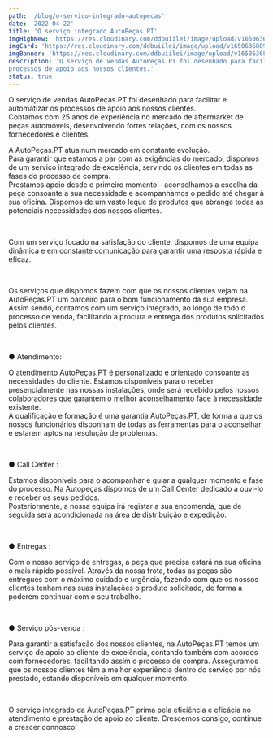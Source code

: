 ```yaml
---
path: '/blog/o-servico-integrado-autopecas'
date: '2022-04-22'
title: 'O serviço integrado AutoPeças.PT'
imgHighNew: 'https://res.cloudinary.com/ddbuiilei/image/upload/v1650636890/posts/post6/00.noticia-abril-desktop_kxklbk.jpg'
imgCard: 'https://res.cloudinary.com/ddbuiilei/image/upload/v1650636889/posts/post6/00.noticia-abril-mobile_of640m.jpg'
imgBanner: 'https://res.cloudinary.com/ddbuiilei/image/upload/v1650636890/posts/post6/00.noticia-abril-desktop_kxklbk.jpg'
description: 'O serviço de vendas AutoPeças.PT foi desenhado para facilitar e automatizar os 
processos de apoio aos nossos clientes.'
status: true
---
```


<div class="split">

<div>
<p>
O serviço de vendas AutoPeças.PT foi desenhado para facilitar e automatizar os 
processos de apoio aos nossos clientes. <br/>
Contamos com 25 anos de experiência no mercado de aftermarket de peças automóveis, 
desenvolvendo fortes relações, com os nossos fornecedores e clientes.
</p>

<p>
   A AutoPeças.PT atua num mercado em constante evolução.<br/>
Para garantir que estamos a par com as exigências do mercado, dispomos de um serviço integrado de 
excelência, servindo os clientes em todas as fases do processo de compra. <br/>
Prestamos apoio desde o primeiro momento - aconselhamos a escolha da peça consoante a sua 
necessidade e acompanhamos o pedido até chegar à sua oficina. Dispomos de um vasto leque de 
produtos que abrange todas as potenciais necessidades dos nossos clientes.
</p>

<br />
<p>
Com um serviço focado na satisfação do cliente, dispomos de uma equipa dinâmica e em constante 
comunicação para garantir uma resposta rápida e eficaz.
</p>

<br />
<p>
Os serviços que dispomos fazem com que os nossos clientes vejam na AutoPeças.PT um parceiro para o 
bom funcionamento da sua empresa. <br/>
Assim sendo, contamos com um serviço integrado, ao longo de todo o processo de venda, facilitando a 
procura e entrega dos produtos solicitados pelos clientes.
</p>

<br />
<p>
   ●	Atendimento:</p>
   <p>
O atendimento AutoPeças.PT é personalizado e orientado consoante as necessidades do cliente. Estamos 
disponíveis para o receber presencialmente nas nossas instalações, onde será recebido pelos nossos 
colaboradores que garantem o melhor aconselhamento face à necessidade existente. <br />
A qualificação e formação é uma garantia AutoPeças.PT, de forma a que os nossos funcionários 
disponham de todas as ferramentas para o aconselhar e estarem aptos na resolução de problemas.

</p>
<br />
<p>
 ●	 Call Center :</p>
   <p>
Estamos disponíveis para o acompanhar e guiar a qualquer momento e fase do processo. Na Autopeças 
dispomos de um Call Center dedicado a ouvi-lo e receber os seus pedidos. <br />
Posteriormente, a nossa equipa irá registar a sua encomenda, que de seguida será acondicionada na área 
de distribuição e expedição. 
</p>
<br />
<p>
 ●	 Entregas :</p>
   <p>
Com o nosso serviço de entregas, a peça que precisa estará na sua oficina o mais rápido possível. Através 
da nossa frota, todas as peças são entregues com o máximo cuidado e urgência, fazendo com que os 
nossos clientes tenham nas suas instalações o produto solicitado, de forma a poderem continuar com o 
seu trabalho.
</p>
<br />
<p>
 ●	 Serviço pós-venda :</p>
   <p>
Para garantir a satisfação dos nossos clientes, na AutoPeças.PT temos um serviço de apoio ao cliente de 
excelência, contando também com acordos com fornecedores, facilitando assim o processo de compra. 
Asseguramos que os nossos clientes têm a melhor experiência dentro do serviço por nós prestado, 
estando disponíveis em qualquer momento.
</p>
<br />

<p>
O serviço integrado da AutoPeças.PT prima pela eficiência e eficácia no atendimento e prestação de apoio 
ao cliente. Crescemos consigo, continue a crescer connosco!</p>

</div>


</div>